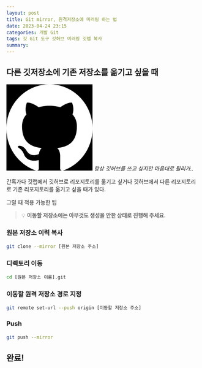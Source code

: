 ```yaml
---
layout: post
title: Git mirror, 원격저장소에 미러링 하는 법
date: 2023-04-24 23:15
categories: 개발 Git
tags: 깃 Git 도구 깃허브 미러링 깃랩 복사
summary:
---
```


## 다른 깃저장소에 기존 저장소를 옮기고 싶을 때

<img class="col-md-5" src="/assets/img/develop/github.png" >
<em>항상 깃허브를 쓰고 싶지만 마음대로 될리가..</em>

간혹가다 깃랩에서 깃허브로 리포지토리를 옮기고 싶거나 깃허브에서 다른 리포지토리로 기존 리포지토리를 옮기고 싶을 때가 있다.

그럴 때 적용 가능한 팁

> 💡 **이동할 저장소에는 아무것도 생성을 안한 상태로 진행해 주세요.**

### 원본 저장소 이력 복사

```bash
git clone --mirror [원본 저장소 주소]
```

### 디렉토리 이동

```bash
cd [원본 저장소 이름].git
```

### 이동할 원격 저장소 경로 지정

```bash
git remote set-url --push origin [이동할 저장소 주소]
```

### Push

```bash
git push --mirror
```

## 완료!
